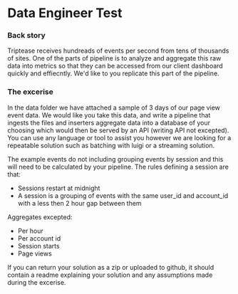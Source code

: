 # Data Engineer Test
### Back story
Triptease receives hundreads of events per second from tens of thousands of sites. One of the parts of pipeline is to analyze and aggregate this raw data into metrics so that they can be accessed from our client dashboard quickly and effiecntly. We'd like to you replicate this part of the pipeline.

### The excerise
In the data folder we have attached a sample of 3 days of our page view event data. We would like you take this data, and write a pipeline that ingests the files and inserters aggregate data into a database of your choosing which would then be served by an API (writing API not excepted). You can use any language or tool to assist you however we are looking for a repeatable solution such as batching with luigi or a streaming solution.

The example events do not including grouping events by session and this will need to be calculated by your pipeline. The rules defining a session are that:

* Sessions restart at midnight
* A session is a grouping of events with the same user\_id and account\_id with a less then 2 hour gap between them


Aggregates excepted:

* Per hour
* Per account id
* Session starts
* Page views

If you can return your solution as a zip or uploaded to github, it should contain a readme explaining your solution and any assumptions made during the excerise.

